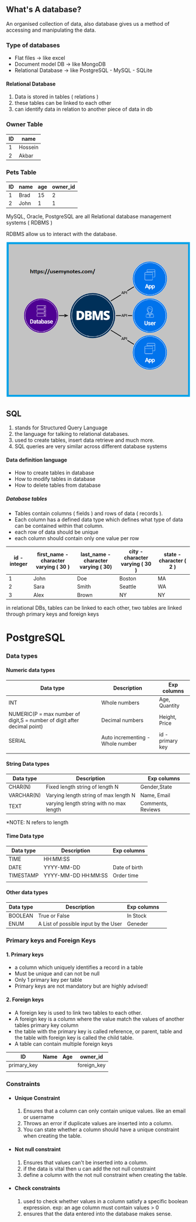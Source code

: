 

## What's A database?
An organised collection of data, also database gives us a method of accessing and manipulating the data.

### Type of databases

- Flat files -> like excel
- Document model DB -> like MongoDB
- Relational Database -> like PostgreSQL - MySQL - SQLite

#### Relational Database
1. Data is stored in tables ( relations )
2. these tables can be linked to each other
3. can identify data in relation to another piece of data in db


### Owner Table
| ID  | name    | 
| --- | ------- | 
| 1   | Hossein |
|2     | Akbar  | 

### Pets Table
| ID  | name | age | owner_id |
| --- | ---- | --- | -------- |
| 1   | Brad | 15  | 2        |
| 2   | John | 1   | 1         |


MySQL, Oracle, PostgreSQL are all Relational database management systems ( RDBMS )

RDBMS allow us to interact with the database.

![RDBMS](./assets/dbms.png)


## SQL
1. stands for Structured Query Language
2. the language for talking to relational databases.
3. used to create tables, insert data retrieve and much more.
4. SQL queries are very similar across different database systems


#### Data definition language
- How to create tables in database
- How to modify tables in database
- How to delete tables from database


##### Database tables
- Tables contain columns ( fields ) and rows of data ( records ).
- Each column has a defined data type which defines what type of data can be contained within that column.
- each row of data should be unique
- each column should contain only one value per row


| id - integer | first_name - character varying ( 30 ) | last_name - character varying ( 30) | city - character varying ( 30 ) | state - character ( 2 ) |
| ------------ | ------------------------------------- | ----------------------------------- | ------------------------------- | ----------------------- |
| 1            | John                                  | Doe                                 | Boston                          | MA                      |
| 2            | Sara                                  | Smith                               | Seattle                         | WA                      |
| 3            | Alex                                  | Brown                               | NY                              | NY                      |

in relational DBs, tables can be linked to each other, two tables are linked through primary keys and foreign keys


# PostgreSQL


### Data types

#### Numeric data types

| Data type                                                                | Description                      | Exp columns      |
| ------------------------------------------------------------------------ | -------------------------------- | ---------------- |
| INT                                                                      | Whole numbers                    | Age, Quantity    |
| NUMERIC(P = max number of digit,S = number of digit after decimal point) | Decimal numbers                  | Height, Price    |
| SERIAL                                                                   | Auto incrementing - Whole number | id - primary key |
|                                                                         |                                  |                  |

#### String Data types

| Data type  | Description                              | Exp columns  |
| ---------- | ---------------------------------------- | ------------ |
| CHAR(N)    | Fixed length string of length N          | Gender,State |
| VARCHAR(N) | Varying length string of max length N    | Name, Email  |
| TEXT       | varying length string with no max length | Comments, Reviews             |
*NOTE: N refers to length

#### Time Data type
| Data type | Description         | Exp columns   |
| --------- | ------------------- | ------------- |
| TIME      | HH:MM:SS            |               |
| DATE      | YYYY-MM-DD          | Date of birth |
| TIMESTAMP | YYYY-MM-DD HH:MM:SS | Order time    |
|           |                     |               |

#### Other data types
| Data type | Description                          | Exp columns |          |
| --------- | ------------------------------------ | ----------- | -------- |
| BOOLEAN   | True or False                                | In Stock |
| ENUM      | A List of possible input by the User | Geneder            |          |



### Primary keys and Foreign Keys
#### 1. Primary keys
- a column which uniquely identifies a record in a table
- Must be unique and can not be null
- Only 1 primary key per table
- Primary keys are not mandatory but are highly advised!

#### 2. Foreign keys
- A foreign key is used to link two tables to each other.
- A foreign key is a column where the value match the values of another tables primary key column
- the table with the primary key is called reference, or parent, table and the table with foreign key is called the child table.
- A table can contain multiple foreign keys


| ID          | Name | Age | owner_id    |
| ----------- | ---- | --- | ----------- |
| primary_key |      |     | foreign_key |
|             |      |     |             |



### Constraints
- #### Unique Constraint
	1. Ensures that a column can only contain unique values. like an email or username
	2. Throws an error if duplicate values are inserted into a column.
	3. You can state whether a column should have a unique constraint when creating the table.
- #### Not null constraint
	1. Ensures that values can't be inserted into a column.
	2. if the data is vital then u can add the not null constraint
	3. define a column with the not null constraint when creating the table.
- #### Check constraints
	1. used to check whether values in a column satisfy a specific boolean expression. exp: an age column must contain values > 0
	2. ensures that the data entered into the database makes sense.